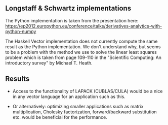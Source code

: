 Longstaff & Schwartz implementations
------------------------------------

The Python implementation is taken from the presentation here:
https://ep2012.europython.eu/conference/talks/derivatives-analytics-with-python-numpy

The Haskell Vector implementation does not currently compute the same
result as the Python implementation. We don't understand why, but
seems to be a problem with the method we use to solve the linear least
squares problem which is taken from page 109-110 in the "Scientific
Computing: An introductory survey" by Michael T. Heath.


Results
-------
 * Access to the functionality of LAPACK (CUBLAS/CULA) would be a nice
   in any vector language for an application such as this.

 * Or alternatively: optimizing smaller applications such as matrix
   multiplication, Cholesky factorization, forward/backward
   substitution etc. would be beneficial for the performance.

